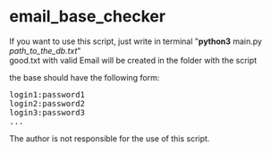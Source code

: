 # email_base_checker

<p>If you want to use this script, just write in terminal "<b>python3</b> main.py <i>path_to_the_db.txt</i>"<br>good.txt with valid Email will be created in the folder with the script</p>
<p>the base should have the following form:</p>
<pre>
login1:password1
login2:password2
login3:password3
...</pre>
<p>The author is not responsible for the use of this script.</p>
